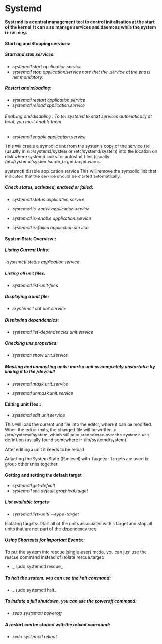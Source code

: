 # Systemd 
**Systemd is a central management tool to control initialisation at the start of the kernel. It can also manage services and daemons while the system is running.**


#### Starting and Stopping services:

##### Start and stop services:

- _systemctl start application.service_ 
- _systemctl stop application.service		note that the .service at the end is not mandatory._ 


##### Restart and reloading:

-  _systemctl restart application.service_ 
-  _systemctl reload application.service_ 

###### Enabling and disabling : To tell systemd to start services automatically at boot, you must enable them

- _systemctl enable application.service_

This will create a symbolic link from the system’s copy of the service file (usually in /lib/systemd/system or /etc/systemd/system) into the location on disk where systemd looks for autostart files (usually /etc/systemd/system/some_target.target.wants.

systemctl disable application.service
This will remove the symbolic link that indicated that the service should be started automatically.

##### Check status, activated, enabled or failed:

- _systemctl status application.service_

- _systemctl is-active application.service_

- _systemctl is-enable application.service_

- _systemctl is-failed application.service_


#### System State Overview::

##### Listing Current Units:

-_systemctl status application.service_


##### Listing all unit files:

- _systemctl list-unit-files_

##### Displaying a unit file:

- _ssystemctl cat unit.service_

##### Displaying dependencies:

- _systemctl list-dependencies unit.service_


##### Checking unit properties:

- _systemctl show unit.service_

##### Masking and unmasking units: mark a unit as completely unstartable by linking it to the /dev/null

- _systemctl mask unit.service_

- _systemctl unmask unit.service_


#### Editing unit files::

- _systemctl edit unit.service_

This will load the current unit file into the editor, where it can be modified. When the editor exits, the changed file will be written to /etc/systemd/system, which will take precedence over the system’s unit definition (usually found somewhere in /lib/systemd/system).

After editing a unit it needs to be reload

Adjusting the System State (Runlevel) with Targets::
Targets are used to group other units together. 



#### Getting and setting the default target:

- _systemctl get-default_
- _systemctl set-default graphical.target_

##### List available targets:
- _systemctl list-units --type=target_

Isolating targets: Dtart all of the units associated with a target and stop all units that are not part of the dependency tree. 


##### Using Shortcuts for Important Events::

To put the system into rescue (single-user) mode, you can just use the rescue command instead of isolate rescue.target:

- _ sudo systemctl rescue_

##### To halt the system, you can use the halt command:

- _ sudo systemctl halt_

 

##### To initiate a full shutdown, you can use the poweroff command:

- _sudo systemctl poweroff_

##### A restart can be started with the reboot command:

  - _sudo systemctl reboot_





